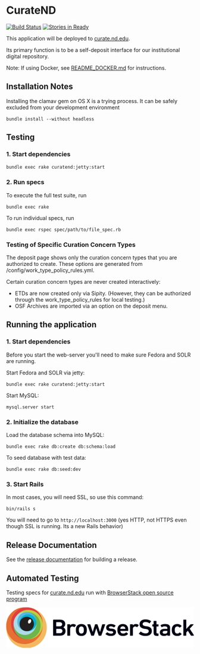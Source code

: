 # CurateND
[![Build Status](https://travis-ci.org/ndlib/curate_nd.svg?branch=master)](https://travis-ci.org/ndlib/curate_nd)
[![Stories in Ready](https://badge.waffle.io/ndlib/curate_nd.png?label=ready&title=Ready)](https://waffle.io/ndlib/curate_nd)

This application will be deployed to [curate.nd.edu](http://curate.nd.edu).

Its primary function is to be a self-deposit interface for our institutional digital repository.

Note: If using Docker, see [README_DOCKER.md](./README_DOCKER.md) for instructions.

## Installation Notes
Installing the clamav gem on OS X is a trying process. It can be safely excluded
from your development environment

```console
bundle install --without headless
```

## Testing

### 1. Start dependencies
```console
bundle exec rake curatend:jetty:start
```

### 2. Run specs
To execute the full test suite, run
```console
bundle exec rake
```
To run individual specs, run

```console
bundle exec rspec spec/path/to/file_spec.rb
```

### Testing of Specific Curation Concern Types

The deposit page shows only the curation concern types that you are authorized to create. These options are generated from /config/work_type_policy_rules.yml.

Certain curation concern types are never created interactively:
* ETDs are now created only via Sipity. (However, they can be authorized through the work_type_policy_rules for local testing.)
* OSF Archives are imported via an option on the deposit menu.


## Running the application

### 1. Start dependencies
Before you start the web-server you'll need to make sure Fedora and SOLR are running.

Start Fedora and SOLR via jetty:

```console
bundle exec rake curatend:jetty:start
```

Start MySQL:

```console
mysql.server start
```

### 2. Initialize the database
Load the database schema into MySQL:
```console
bundle exec rake db:create db:schema:load
```

To seed database with test data:
```console
bundle exec rake db:seed:dev
```

### 3. Start Rails

In most cases, you will need SSL, so use this command:

```console
bin/rails s
```

You will need to go to `http://localhost:3000` (yes HTTP, not HTTPS even though SSL is running. Its a new Rails behavior)

## Release Documentation

See the [release documentation](https://docs.google.com/a/nd.edu/document/d/16weRctSzt8Iw2y55nwOKPBSgGDO_4lgti3CxaW3P2pc/edit?usp=sharing) for building a release.

## Automated Testing
Testing specs for [curate.nd.edu](http://curate.nd.edu) run with [BrowserStack open source program](https://www.browserstack.com/open-source?ref=pricing)


[![BrowserStack](app/assets/images/Browserstack-logo@2x.png)](https://www.browserstack.com)
